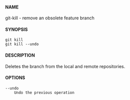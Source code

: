 #### NAME

git-kill - remove an obsolete feature branch


#### SYNOPSIS

```
git kill
git kill --undo
```


#### DESCRIPTION

Deletes the branch from the local and remote repositories.


#### OPTIONS

```
--undo
    Undo the previous operation
```
